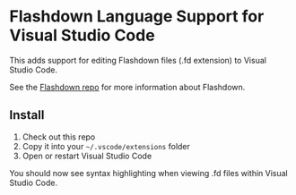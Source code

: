 # Flashdown Language Support for Visual Studio Code

This adds support for editing Flashdown files (.fd extension) to Visual Studio Code.

See the [Flashdown repo](https://github.com/SteveRidout/flashdown) for more information about Flashdown.

## Install

1. Check out this repo
2. Copy it into your `~/.vscode/extensions` folder
3. Open or restart Visual Studio Code

You should now see syntax highlighting when viewing .fd files within Visual Studio Code.
